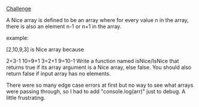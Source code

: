 [Challenge](https://www.codewars.com/kata/59b844528bcb7735560000a0)

A Nice array is defined to be an array where for every value n in the array, there is also an element n-1 or n+1 in the array.

example:

[2,10,9,3] is Nice array because

2=3-1
10=9+1
3=2+1
9=10-1
Write a function named isNice/IsNice that returns true if its array argument is a Nice array, else false. You should also return false if input array has no elements.


There were so many edge case errors at first but no way to see what arrays were passing through, so I had to add "console.log(arr)" just to debug. A little frustrating.